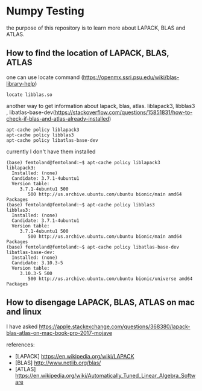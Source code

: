 # Numpy Testing

the purpose of this repository is to learn more about LAPACK, BLAS and ATLAS.

## How to find the location of LAPACK, BLAS, ATLAS
one can use locate command (https://openmx.ssri.psu.edu/wiki/blas-library-help)

``locate libblas.so`` 

another way to get information about lapack, blas, atlas.  liblapack3, libblas3 , libatlas-base-dev(https://stackoverflow.com/questions/15851831/how-to-check-if-blas-and-atlas-already-installed)

```
apt-cache policy liblapack3
apt-cache policy libblas3
apt-cache policy libatlas-base-dev
```

currently I don't have them installed
```
(base) femtoland@femtoland:~$ apt-cache policy liblapack3
liblapack3:
  Installed: (none)
  Candidate: 3.7.1-4ubuntu1
  Version table:
     3.7.1-4ubuntu1 500
        500 http://us.archive.ubuntu.com/ubuntu bionic/main amd64 Packages
(base) femtoland@femtoland:~$ apt-cache policy libblas3
libblas3:
  Installed: (none)
  Candidate: 3.7.1-4ubuntu1
  Version table:
     3.7.1-4ubuntu1 500
        500 http://us.archive.ubuntu.com/ubuntu bionic/main amd64 Packages
(base) femtoland@femtoland:~$ apt-cache policy libatlas-base-dev
libatlas-base-dev:
  Installed: (none)
  Candidate: 3.10.3-5
  Version table:
     3.10.3-5 500
        500 http://us.archive.ubuntu.com/ubuntu bionic/universe amd64 Packages
```

## How to disengage LAPACK, BLAS, ATLAS on mac and linux

I have asked https://apple.stackexchange.com/questions/368380/lapack-blas-atlas-on-mac-book-pro-2017-mojave

references:
- [LAPACK] https://en.wikipedia.org/wiki/LAPACK
- [BLAS] http://www.netlib.org/blas/
- [ATLAS] https://en.wikipedia.org/wiki/Automatically_Tuned_Linear_Algebra_Software
